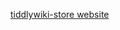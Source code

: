 [tiddlywiki-store website](https://tiddlywiki-store.netlify.app/ ':include :type=iframe width=100% height=400px')
